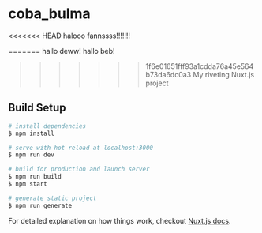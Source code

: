 # coba_bulma
<<<<<<< HEAD
halooo fannssss!!!!!!!

=======
hallo deww!
hallo beb!
>>>>>>> 1f6e01651fff93a1cdda76a45e564b73da6dc0a3
> My riveting Nuxt.js project

## Build Setup

``` bash
# install dependencies
$ npm install

# serve with hot reload at localhost:3000
$ npm run dev

# build for production and launch server
$ npm run build
$ npm start

# generate static project
$ npm run generate
```

For detailed explanation on how things work, checkout [Nuxt.js docs](https://nuxtjs.org).
